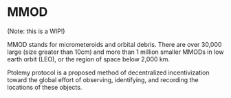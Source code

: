 # MMOD

(Note: this is a WIP!)

MMOD stands for micrometeroids and orbital debris. There are over 30,000 large (size greater than 10cm) and more than 1 million smaller MMODs in low earth orbit (LEO), or the region of space below 2,000 km.

Ptolemy protocol is a proposed method of decentralized incentivization toward the global effort of observing, identifying, and recording the locations of these objects.

